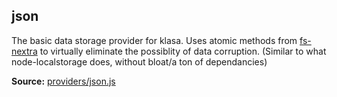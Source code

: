 ## json

The basic data storage provider for klasa. Uses atomic methods from [fs-nextra](https://fs-nextra.js.org) to virtually eliminate the possiblity of data corruption. (Similar to what node-localstorage does, without bloat/a ton of dependancies)

**Source:**
[providers/json.js](https://github.com/dirigeants/klasa/blob/master/src/providers/json.js)